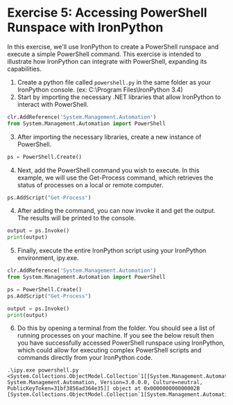 # Exercise 5: Accessing PowerShell Runspace with IronPython
In this exercise, we'll use IronPython to create a PowerShell runspace and execute a simple PowerShell command. This exercise is intended to illustrate how IronPython can integrate with PowerShell, expanding its capabilities.

1. Create a python file called `powershell.py` in the same folder as your IronPython console. (ex: C:\Program Files\IronPython 3.4)
2. Start by importing the necessary .NET libraries that allow IronPython to interact with PowerShell.

```python
clr.AddReference('System.Management.Automation')
from System.Management.Automation import PowerShell
```

3. After importing the necessary libraries, create a new instance of PowerShell.

```python
ps = PowerShell.Create()
```

4. Next, add the PowerShell command you wish to execute. In this example, we will use the Get-Process command, which retrieves the status of processes on a local or remote computer.

```python
ps.AddScript("Get-Process")
```

4. After adding the command, you can now invoke it and get the output. The results will be printed to the console.

```python
output = ps.Invoke()
print(output)
```

5. Finally, execute the entire IronPython script using your IronPython environment, ipy.exe. 

```python
clr.AddReference('System.Management.Automation')
from System.Management.Automation import PowerShell

ps = PowerShell.Create()
ps.AddScript("Get-Process")

output = ps.Invoke()
print(output)
```

6. Do this by opening a terminal from the folder. You should see a list of running processes on your machine. If you see the below result then you have successfully accessed PowerShell runspace using IronPython, which could allow for executing complex PowerShell scripts and commands directly from your IronPython code.

```
.\ipy.exe powershell.py
<System.Collections.ObjectModel.Collection`1[[System.Management.Automation.PSObject, System.Management.Automation, Version=3.0.0.0, Culture=neutral, PublicKeyToken=31bf3856ad364e35]] object at 0x000000000000002B [System.Collections.ObjectModel.Collection`1[System.Management.Automation.PSObject]]>
```